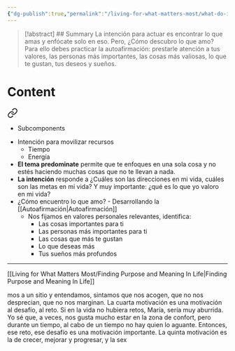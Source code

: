 ```yaml
---
{"dg-publish":true,"permalink":"/living-for-what-matters-most/what-do-i-value/","hide":true}
---
```


>[!abstract] ## Summary
> La intención para actuar es encontrar lo que amas y enfócate solo en eso. Pero, ¿Cómo descubro lo que amo? Para ello debes practicar la autoafirmación: prestarle atención a tus valores, las personas más importantes, las cosas más valiosas, lo que te gustan, tus deseos y sueños.

# Content

<div class="transclusion internal-embed is-loaded"><a class="markdown-embed-link" href="/living-for-what-matters-most/welcome-to-week-1/#a65ae9" aria-label="Open link"><svg xmlns="http://www.w3.org/2000/svg" width="24" height="24" viewBox="0 0 24 24" fill="none" stroke="currentColor" stroke-width="2" stroke-linecap="round" stroke-linejoin="round" class="svg-icon lucide-link"><path d="M10 13a5 5 0 0 0 7.54.54l3-3a5 5 0 0 0-7.07-7.07l-1.72 1.71"></path><path d="M14 11a5 5 0 0 0-7.54-.54l-3 3a5 5 0 0 0 7.07 7.07l1.71-1.71"></path></svg></a><div class="markdown-embed">



- Subcomponents 

</div></div>

- Intención para movilizar recursos
   - Tiempo
   - Energía
- **El tema predominate** permite que te enfoques en una sola cosa y no estés haciendo muchas cosas que no te llevan a nada.
- **La intención** responde a ¿Cuáles son las direcciones en mi vida, cuáles son las metas en mi vida? Y muy importante: ¿qué es lo que yo valoro en mi vida? 
- ¿Cómo encuentro lo que amo? - Desarrollando la [[Autoafirmación\|Autoafirmación]]
   - Nos fijamos en valores personales relevantes, identifica:
      - Las cosas importantes para ti
      - Las personas más importantes para ti
      - Las cosas que más te gustan
      - Lo que deseas más
      - Tus sueños más profundos

---
[[Living for What Matters Most/Finding Purpose and Meaning In Life\|Finding Purpose and Meaning In Life]]

mos a un sitio y entendamos, sintamos que nos acogen, que no nos desprecian, que no nos marginan. La cuarta motivación es una motivación al desafío, al reto. Si en la vida no hubiera retos, María, sería muy aburrida. Yo sé que, a veces, nos gusta mucho estar en la zona de confort, pero durante un tiempo, al cabo de un tiempo no hay quien lo aguante. Entonces, ese reto, ese desafío es una motivación importante. La quinta motivación es la de crecer, mejorar y progresar, y la sex